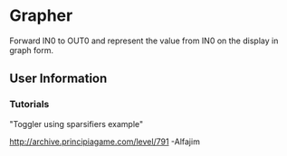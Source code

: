 # Grapher
Forward IN0 to OUT0 and represent the value from IN0 on the display in graph form.

## User Information

### Tutorials
"Toggler using sparsifiers example"

http://archive.principiagame.com/level/791 -Alfajim